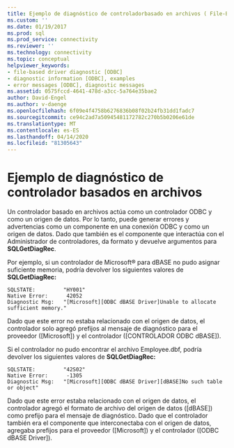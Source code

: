 ```yaml
---
title: Ejemplo de diagnóstico de controladorbasado en archivos ( File-Based Driver Diagnostic Example ? Microsoft Docs
ms.custom: ''
ms.date: 01/19/2017
ms.prod: sql
ms.prod_service: connectivity
ms.reviewer: ''
ms.technology: connectivity
ms.topic: conceptual
helpviewer_keywords:
- file-based driver diagnostic [ODBC]
- diagnostic information [ODBC], examples
- error messages [ODBC], diagnostic messages
ms.assetid: 0575fccd-4641-478d-a3cc-5a764e35bae2
author: David-Engel
ms.author: v-daenge
ms.openlocfilehash: 6f09e4f4758b6276836b08f02b24fb31dd1fadc7
ms.sourcegitcommit: ce94c2ad7a50945481172782c270b5b0206e61de
ms.translationtype: MT
ms.contentlocale: es-ES
ms.lasthandoff: 04/14/2020
ms.locfileid: "81305643"
---
```

# <a name="file-based-driver-diagnostic-example"></a>Ejemplo de diagnóstico de controlador basados en archivos
Un controlador basado en archivos actúa como un controlador ODBC y como un origen de datos. Por lo tanto, puede generar errores y advertencias como un componente en una conexión ODBC y como un origen de datos. Dado que también es el componente que interactúa con el Administrador de controladores, da formato y devuelve argumentos para **SQLGetDiagRec**.  
  
 Por ejemplo, si un controlador de Microsoft® para dBASE no pudo asignar suficiente memoria, podría devolver los siguientes valores de **SQLGetDiagRec:**  
  
```  
SQLSTATE:         "HY001"  
Native Error:      42052  
Diagnostic Msg:   "[Microsoft][ODBC dBASE Driver]Unable to allocate sufficient memory."  
```  
  
 Dado que este error no estaba relacionado con el origen de datos, el controlador solo agregó prefijos al mensaje de diagnóstico para el proveedor ([Microsoft]) y el controlador ([CONTROLADOR ODBC dBASE]).  
  
 Si el controlador no pudo encontrar el archivo Employee.dbf, podría devolver los siguientes valores de **SQLGetDiagRec:**  
  
```  
SQLSTATE:         "42S02"  
Native Error:      -1305  
Diagnostic Msg:   "[Microsoft][ODBC dBASE Driver][dBASE]No such table or object"  
```  
  
 Dado que este error estaba relacionado con el origen de datos, el controlador agregó el formato de archivo del origen de datos ([dBASE]) como prefijo para el mensaje de diagnóstico. Dado que el controlador también era el componente que interconectaba con el origen de datos, agregaba prefijos para el proveedor ([Microsoft]) y el controlador ([ODBC dBASE Driver]).
